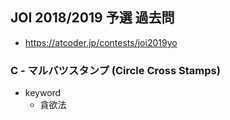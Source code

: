 ## JOI 2018/2019 予選 過去問
* https://atcoder.jp/contests/joi2019yo


### C - マルバツスタンプ (Circle Cross Stamps)
* keyword
  - 貪欲法
